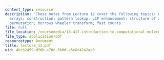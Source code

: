```yaml
---
content_type: resource
description: 'These notes from Lecture 12 cover the following topics: notation; suffix
  arrays; construction; pattern lookup; LCP enhancement; structure of a suffix array
  permutation; burrows wheeler transform; fast counts.'
file: null
file_location: /coursemedia/18-417-introduction-to-computational-molecular-biology-fall-2004/4bcb2459df6be70d5b0da5e8d4742aa0_lecture_12.pdf
file_type: application/pdf
resourcetype: Document
title: lecture_12.pdf
uid: 4bcb2459-df6b-e70d-5b0d-a5e8d4742aa0
---
```

